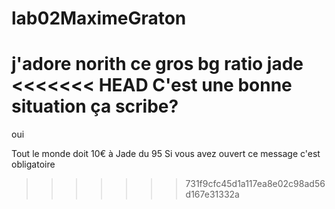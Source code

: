 # lab02MaximeGraton
j'adore norith ce gros bg
ratio jade
<<<<<<< HEAD
C'est une bonne situation ça scribe?
=======
oui 

Tout le monde doit 10€ à Jade du 95
Si vous avez ouvert ce message c'est obligatoire
>>>>>>> 731f9cfc45d1a117ea8e02c98ad56d167e31332a
